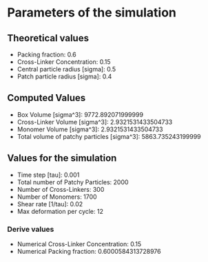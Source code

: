 # Parameters of the simulation

## Theoretical values
- Packing fraction: 0.6
- Cross-Linker Concentration: 0.15
- Central particle radius [sigma]: 0.5
- Patch particle radius [sigma]: 0.4

## Computed Values
- Box Volume [sigma^3]: 9772.892071999999
- Cross-Linker Volume [sigma^3]: 2.9321531433504733
- Monomer Volume [sigma^3]: 2.9321531433504733
- Total volume of patchy particles [sigma^3]: 5863.735243199999

## Values for the simulation
- Time step [tau]: 0.001
- Total number of Patchy Particles: 2000
- Number of Cross-Linkers: 300
- Number of Monomers: 1700
- Shear rate [1/tau]: 0.02
- Max deformation per cycle: 12
### Derive values
- Numerical Cross-Linker Concentration: 0.15
- Numerical Packing fraction: 0.6000584313728976
